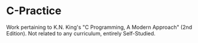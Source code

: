 # C-Practice
Work pertaining to K.N. King's "C Programming, A Modern Approach" (2nd Edition). Not related to any curriculum, entirely Self-Studied.
